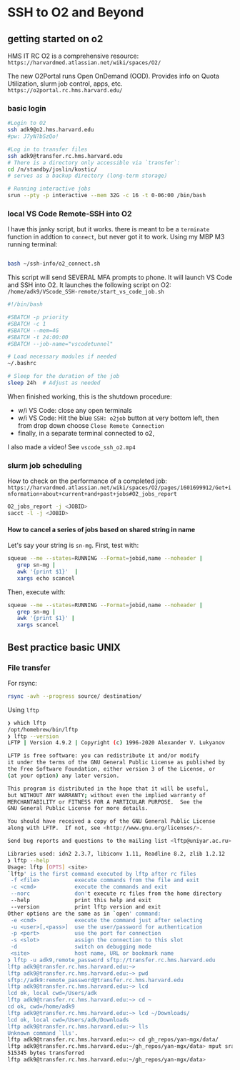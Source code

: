 # SSH to O2 and Beyond

## getting started on o2

HMS IT RC O2 is a comprehensive resource:
`https://harvardmed.atlassian.net/wiki/spaces/O2/`

The new O2Portal runs Open OnDemand (OOD). Provides info on Quota Utilization, slurm job control, apps, etc.
`https://o2portal.rc.hms.harvard.edu/`

### basic login

```bash
#Login to O2
ssh adk9@o2.hms.harvard.edu
#pw: J7yN?bSzQo!

#Log in to transfer files
ssh adk9@transfer.rc.hms.harvard.edu
# There is a directory only accessible via `transfer`:
cd /n/standby/joslin/kostic/
# serves as a backup directory (long-term storage)

# Running interactive jobs
srun --pty -p interactive --mem 32G -c 16 -t 0-06:00 /bin/bash
```

### local VS Code Remote-SSH into O2

I have this janky script, but it works. there is meant to be a `terminate` function in addtion to `connect`, but never got it to work.
Using my MBP M3 running terminal:

```bash

bash ~/ssh-info/o2_connect.sh
```

This script will send SEVERAL MFA prompts to phone. It will launch VS Code and SSH into O2. It launches the following script on O2:
`/home/adk9/VScode_SSH-remote/start_vs_code_job.sh`

```bash
#!/bin/bash

#SBATCH -p priority
#SBATCH -c 1
#SBATCH --mem=4G
#SBATCH -t 24:00:00
#SBATCH --job-name="vscodetunnel"

# Load necessary modules if needed
~/.bashrc

# Sleep for the duration of the job
sleep 24h  # Adjust as needed
```

When finished working, this is the shutdown procedure:

- w/i VS Code: close any open terminals
- w/i VS Code: Hit the blue `SSH: o2job` button at very bottom left, then from drop down choose `Close Remote Connection`
- finally, in a separate terminal connected to o2,

I also made a video!
See `vscode_ssh_o2.mp4`

### slurm job scheduling

How to check on the performance of a completed job:
`https://harvardmed.atlassian.net/wiki/spaces/O2/pages/1601699912/Get+information+about+current+and+past+jobs#O2_jobs_report`

```bash
O2_jobs_report -j <JOBID>
sacct -l -j <JOBID>
```

#### How to cancel a series of jobs based on shared string in name

Let's say your string is `sn-mg`. First, test with:

```bash
squeue --me --states=RUNNING --Format=jobid,name --noheader |
   grep sn-mg |
   awk '{print $1}'  |
   xargs echo scancel
```

Then, execute with:

```bash
squeue --me --states=RUNNING --Format=jobid,name --noheader |
   grep sn-mg |
   awk '{print $1}' |
   xargs scancel
```

## Best practice basic UNIX

### File transfer

For rsync:

```bash
rsync -avh --progress source/ destination/
```

Using `lftp`

```bash
❯ which lftp
/opt/homebrew/bin/lftp
❯ lftp --version
LFTP | Version 4.9.2 | Copyright (c) 1996-2020 Alexander V. Lukyanov

LFTP is free software: you can redistribute it and/or modify
it under the terms of the GNU General Public License as published by
the Free Software Foundation, either version 3 of the License, or
(at your option) any later version.

This program is distributed in the hope that it will be useful,
but WITHOUT ANY WARRANTY; without even the implied warranty of
MERCHANTABILITY or FITNESS FOR A PARTICULAR PURPOSE.  See the
GNU General Public License for more details.

You should have received a copy of the GNU General Public License
along with LFTP.  If not, see <http://www.gnu.org/licenses/>.

Send bug reports and questions to the mailing list <lftp@uniyar.ac.ru>.

Libraries used: idn2 2.3.7, libiconv 1.11, Readline 8.2, zlib 1.2.12
❯ lftp --help
Usage: lftp [OPTS] <site>
`lftp' is the first command executed by lftp after rc files
 -f <file>           execute commands from the file and exit
 -c <cmd>            execute the commands and exit
 --norc              don't execute rc files from the home directory
 --help              print this help and exit
 --version           print lftp version and exit
Other options are the same as in `open' command:
 -e <cmd>            execute the command just after selecting
 -u <user>[,<pass>]  use the user/password for authentication
 -p <port>           use the port for connection
 -s <slot>           assign the connection to this slot
 -d                  switch on debugging mode
 <site>              host name, URL or bookmark name
❯ lftp -u adk9,remote_password sftp://transfer.rc.hms.harvard.edu
lftp adk9@transfer.rc.hms.harvard.edu:~> 
lftp adk9@transfer.rc.hms.harvard.edu:~> pwd
sftp://adk9:remote_password@transfer.rc.hms.harvard.edu
lftp adk9@transfer.rc.hms.harvard.edu:~> lcd
lcd ok, local cwd=/Users/adk
lftp adk9@transfer.rc.hms.harvard.edu:~> cd ~
cd ok, cwd=/home/adk9   
lftp adk9@transfer.rc.hms.harvard.edu:~> lcd ~/Downloads/
lcd ok, local cwd=/Users/adk/Downloads
lftp adk9@transfer.rc.hms.harvard.edu:~> lls
Unknown command `lls'.
lftp adk9@transfer.rc.hms.harvard.edu:~> cd gh_repos/yan-mgx/data/
lftp adk9@transfer.rc.hms.harvard.edu:~/gh_repos/yan-mgx/data> mput sra_PRJEB49206.csv
515345 bytes transferred                                  
lftp adk9@transfer.rc.hms.harvard.edu:~/gh_repos/yan-mgx/data> 

```
